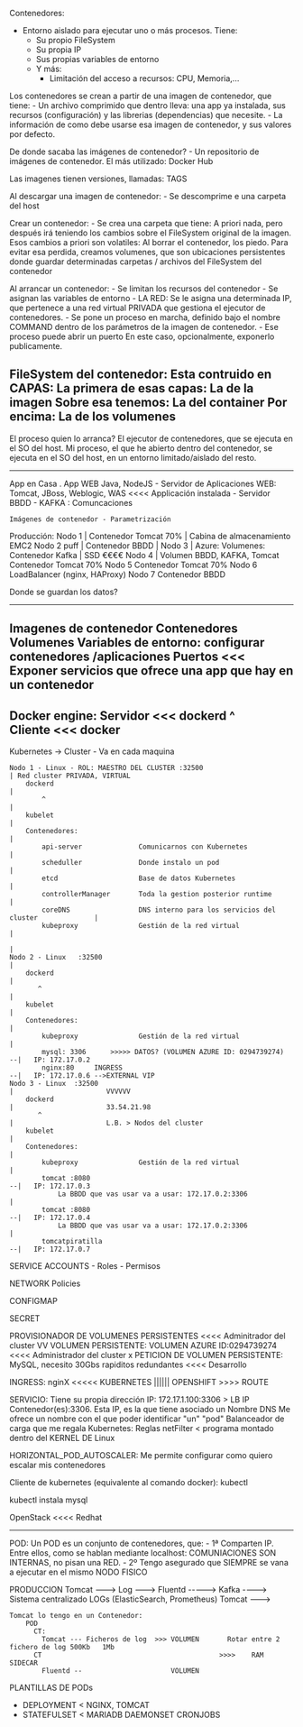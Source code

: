 Contenedores:
- Entorno aislado para ejecutar uno o más procesos. Tiene:
    - Su propio FileSystem
    - Su propia IP
    - Sus propias variables de entorno
    - Y más:
        - Limitación del acceso a recursos: CPU, Memoria,...

Los contenedores se crean a partir de una imagen de contenedor, que tiene:
    - Un archivo comprimido que dentro lleva: una app ya instalada, sus recursos (configuración) y las librerias (dependencias) que necesite.
    - La información de como debe usarse esa imagen de contenedor, y sus valores por defecto.
    
De donde sacaba las imágenes de contenedor? 
    - Un repositorio de imágenes de contenedor. El más utilizado: Docker Hub

Las imagenes tienen versiones, llamadas: TAGS

Al descargar una imagen de contenedor:
    - Se descomprime e una carpeta del host

Crear un contenedor:
    - Se crea una carpeta que tiene:
        A priori nada, pero después irá teniendo los cambios sobre el FileSystem original de la imagen. 
        Esos cambios a priori son volatiles: Al borrar el contenedor, los piedo.
        Para evitar esa perdida, creamos volumenes, que son ubicaciones persistentes donde guardar determinadas carpetas / archivos
            del FileSystem del contenedor

Al arrancar un contenedor:
    - Se limitan los recursos del contenedor
        - Se asignan las variables de entorno
        - LA RED: Se le asigna una determinada IP, que pertenece a una red virtual PRIVADA que gestiona el ejecutor de contenedores.
    - Se pone un proceso en marcha, definido bajo el nombre COMMAND dentro de los parámetros de la imagen de contenedor.
        - Ese proceso puede abrir un puerto
            En este caso, opcionalmente, exponerlo publicamente.

FileSystem del contenedor:
    Esta contruido en CAPAS:
        La primera de esas capas: La de la imagen
        Sobre esa tenemos:        La del container
        Por encima:               La de los volumenes
----
El proceso quien lo arranca? El ejecutor de contenedores, que se ejecuta en el SO del host.
Mi proceso, el que he abierto dentro del contenedor, se ejecuta en el SO del host, en un entorno limitado/aislado del resto.


----------
App en Casa . App WEB Java, NodeJS
    - Servidor de Aplicaciones WEB: Tomcat, JBoss, Weblogic, WAS <<<< Applicación instalada
    - Servidor BBDD
    - KAFKA : Comuncaciones
    
    Imágenes de contenedor - Parametrización

Producción:
    Nodo 1                          |
        Contenedor Tomcat  70%      |    Cabina de almacenamiento EMC2
    Nodo 2   puff                   |
        Contenedor BBDD             |
    Nodo 3                          |    Azure: Volumenes:
        Contenedor Kafka            |       SSD €€€€
    Nodo 4                          |       Volumen BBDD, KAFKA, Tomcat
        Contenedor Tomcat  70%
    Nodo 5
        Contenedor Tomcat  70%
    Nodo 6      
        LoadBalancer (nginx, HAProxy)
    Nodo 7
        Contenedor BBDD
        
Donde se guardan los datos?

---------------------------------
Imagenes de contenedor
Contenedores
    Volumenes
    Variables de entorno: configurar contenedores /aplicaciones
    Puertos <<< Exponer servicios que ofrece una app que hay en un contenedor
---------------------------------
Docker engine:
    Servidor <<<   dockerd
                      ^    
    Cliente  <<<   docker
---------------------------------
Kubernetes -> Cluster - Va en cada maquina 
    
    Nodo 1 - Linux - ROL: MAESTRO DEL CLUSTER :32500                                        | Red cluster PRIVADA, VIRTUAL
        dockerd                                                                             |
            ^                                                                               |
        kubelet                                                                             |
        Contenedores:                                                                       |
            api-server              Comunicarnos con Kubernetes                             |
            scheduller              Donde instalo un pod                             |
            etcd                    Base de datos Kubernetes                                |
            controllerManager       Toda la gestion posterior runtime                       |
            coreDNS                 DNS interno para los servicios del cluster              |
            kubeproxy               Gestión de la red virtual                               |
                                                                                            |
    Nodo 2 - Linux   :32500                                                                 |
        dockerd                                                                             |
           ^                                                                                |
        kubelet                                                                             |
        Contenedores:                                                                       |
            kubeproxy               Gestión de la red virtual                               |
            mysql: 3306      >>>>> DATOS? (VOLUMEN AZURE ID: 0294739274)                  --|   IP: 172.17.0.2
            nginx:80     INGRESS                                                          --|   IP: 172.17.0.6 -->EXTERNAL VIP
    Nodo 3 - Linux  :32500                                                                  |                       VVVVVV
        dockerd                                                                             |                       33.54.21.98
           ^                                                                                |                       L.B. > Nodos del cluster 
        kubelet                                                                             |
        Contenedores:                                                                       |
            kubeproxy               Gestión de la red virtual                               |
            tomcat :8080                                                                  --|   IP: 172.17.0.3
                La BBDD que vas usar va a usar: 172.17.0.2:3306                             |
            tomcat :8080                                                                  --|   IP: 172.17.0.4
                La BBDD que vas usar va a usar: 172.17.0.2:3306                             |
            tomcatpiratilla                                                               --|   IP: 172.17.0.7

SERVICE ACCOUNTS - Roles - Permisos

NETWORK Policies

CONFIGMAP

SECRET

PROVISIONADOR DE VOLUMENES PERSISTENTES   <<<< Adminitrador del cluster
    VV 
VOLUMEN PERSISTENTE: VOLUMEN AZURE ID:0294739274 <<<< Administrador del cluster
    x
PETICION DE VOLUMEN PERSISTENTE: MySQL, necesito 30Gbs rapiditos redundantes  <<<< Desarrollo

INGRESS: nginX  <<<<< KUBERNETES    ||||||    OPENSHIFT    >>>>  ROUTE

SERVICIO: Tiene su propia dirección IP: 172.17.1.100:3306 > LB IP Contenedor(es):3306. Esta IP, es la que tiene asociado un Nombre DNS
    Me ofrece un nombre con el que poder identificar "un" "pod"
    Balanceador de carga que me regala Kubernetes: Reglas netFilter < programa montado dentro del KERNEL DE Linux

HORIZONTAL_POD_AUTOSCALER:
    Me permite configurar como quiero escalar mis contenedores

Cliente de kubernetes (equivalente al comando docker): kubectl

kubectl instala mysql


OpenStack <<<<   Redhat

------------
POD: 
    Un POD es un conjunto de contenedores, que:
        - 1ª Comparten IP. Entre ellos, como se hablan mediante localhost: COMUNIACIONES SON INTERNAS, no pisan una RED.
        - 2º Tengo asegurado que SIEMPRE se vana a ejecutar en el mismo NODO FISICO
        
PRODUCCION
    Tomcat ---> Log ---> Fluentd     ----->   Kafka   ---->    Sistema centralizado LOGs  (ElasticSearch, Prometheus)
    Tomcat ---> 
    
    Tomcat lo tengo en un Contenedor:
        POD 
          CT:
            Tomcat --- Ficheros de log  >>> VOLUMEN       Rotar entre 2 fichero de log 500Kb   1Mb
          CT                                            >>>>    RAM                                         SIDECAR
            Fluentd --                      VOLUMEN
            
PLANTILLAS DE PODs
   * DEPLOYMENT             < NGINX, TOMCAT 
   * STATEFULSET            < MARIADB
    DAEMONSET
    CRONJOBS